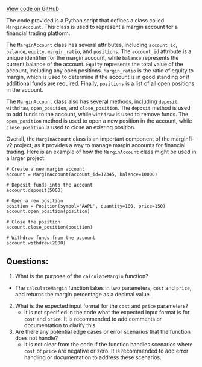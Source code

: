 [View code on GitHub](https://github.com/mrgnlabs/marginfi-v2/observability/etl/dataflow-etls/dataflow_etls/__init__.py)

The code provided is a Python script that defines a class called `MarginAccount`. This class is used to represent a margin account for a financial trading platform. 

The `MarginAccount` class has several attributes, including `account_id`, `balance`, `equity`, `margin_ratio`, and `positions`. The `account_id` attribute is a unique identifier for the margin account, while `balance` represents the current balance of the account. `Equity` represents the total value of the account, including any open positions. `Margin_ratio` is the ratio of equity to margin, which is used to determine if the account is in good standing or if additional funds are required. Finally, `positions` is a list of all open positions in the account.

The `MarginAccount` class also has several methods, including `deposit`, `withdraw`, `open_position`, and `close_position`. The `deposit` method is used to add funds to the account, while `withdraw` is used to remove funds. The `open_position` method is used to open a new position in the account, while `close_position` is used to close an existing position.

Overall, the `MarginAccount` class is an important component of the marginfi-v2 project, as it provides a way to manage margin accounts for financial trading. Here is an example of how the `MarginAccount` class might be used in a larger project:

```
# Create a new margin account
account = MarginAccount(account_id=12345, balance=10000)

# Deposit funds into the account
account.deposit(5000)

# Open a new position
position = Position(symbol='AAPL', quantity=100, price=150)
account.open_position(position)

# Close the position
account.close_position(position)

# Withdraw funds from the account
account.withdraw(2000)
```
## Questions: 
 1. What is the purpose of the `calculateMargin` function?
   - The `calculateMargin` function takes in two parameters, `cost` and `price`, and returns the margin percentage as a decimal value.
2. What is the expected input format for the `cost` and `price` parameters?
   - It is not specified in the code what the expected input format is for `cost` and `price`. It is recommended to add comments or documentation to clarify this.
3. Are there any potential edge cases or error scenarios that the function does not handle?
   - It is not clear from the code if the function handles scenarios where `cost` or `price` are negative or zero. It is recommended to add error handling or documentation to address these scenarios.
